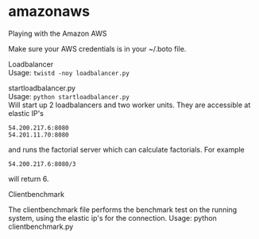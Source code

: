 amazonaws
=========

Playing with the Amazon AWS

Make sure your AWS credentials is in your ~/.boto file.

Loadbalancer  
Usage: `twistd -noy loadbalancer.py`

startloadbalancer.py  
Usage: `python startloadbalancer.py`  
Will start up 2 loadbalancers and two worker units. They are accessible at
elastic IP's 

    54.200.217.6:8080
    54.201.11.70:8080
and runs the factorial server which can calculate factorials. For example

    54.200.217.6:8080/3
will return 6.

Clientbenchmark

The clientbenchmark file performs the benchmark test on the running system,
using the elastic ip's for the connection. Usage: python clientbenchmark.py
